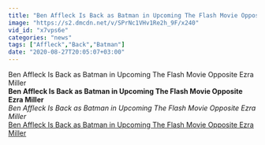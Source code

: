 ```yaml
---
title: "Ben Affleck Is Back as Batman in Upcoming The Flash Movie Opposite Ezra Miller"
image: "https://s2.dmcdn.net/v/SPrNc1VHv1Re2h_9F/x240"
vid_id: "x7vps6e"
categories: "news"
tags: ["Affleck","Back","Batman"]
date: "2020-08-27T20:05:07+03:00"
---
```

Ben Affleck Is Back as Batman in Upcoming The Flash Movie Opposite Ezra Miller<br><b>Ben Affleck Is Back as Batman in Upcoming The Flash Movie Opposite Ezra Miller</b><br> <i>Ben Affleck Is Back as Batman in Upcoming The Flash Movie Opposite Ezra Miller</i><br> <u>Ben Affleck Is Back as Batman in Upcoming The Flash Movie Opposite Ezra Miller</u>
